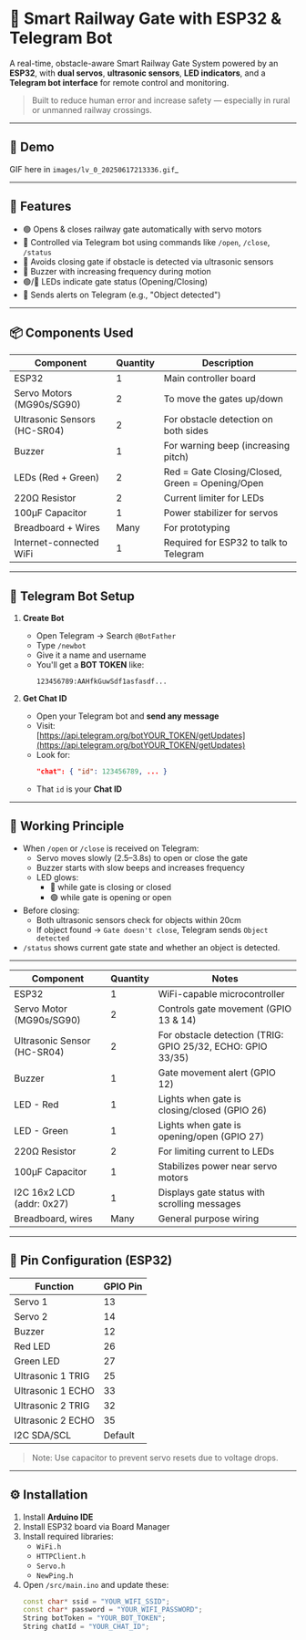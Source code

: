# 🚦 Smart Railway Gate with ESP32 & Telegram Bot

A real-time, obstacle-aware Smart Railway Gate System powered by an **ESP32**, with **dual servos**, **ultrasonic sensors**, **LED indicators**, and a **Telegram bot interface** for remote control and monitoring.

> Built to reduce human error and increase safety — especially in rural or unmanned railway crossings.

---

## 📸 Demo

GIF here in `images/lv_0_20250617213336.gif`_  

---

## 🔧 Features

- 🟢 Opens & closes railway gate automatically with servo motors
- 📡 Controlled via Telegram bot using commands like `/open`, `/close`, `/status`
- 🚧 Avoids closing gate if obstacle is detected via ultrasonic sensors
- 📢 Buzzer with increasing frequency during motion
- 🟢/🔴 LEDs indicate gate status (Opening/Closing)
- 📩 Sends alerts on Telegram (e.g., "Object detected")

---

## 📦 Components Used

| Component                    | Quantity | Description                                      |
|-----------------------------|----------|--------------------------------------------------|
| ESP32                       | 1        | Main controller board                            |
| Servo Motors (MG90s/SG90)   | 2        | To move the gates up/down                        |
| Ultrasonic Sensors (HC-SR04)| 2        | For obstacle detection on both sides             |
| Buzzer                      | 1        | For warning beep (increasing pitch)              |
| LEDs (Red + Green)          | 2        | Red = Gate Closing/Closed, Green = Opening/Open  |
| 220Ω Resistor               | 2        | Current limiter for LEDs                         |
| 100μF Capacitor             | 1        | Power stabilizer for servos                      |
| Breadboard + Wires          | Many     | For prototyping                                  |
| Internet-connected WiFi     | 1        | Required for ESP32 to talk to Telegram           |

---

## 💬 Telegram Bot Setup

1. **Create Bot**
   - Open Telegram → Search `@BotFather`
   - Type `/newbot`
   - Give it a name and username
   - You'll get a **BOT TOKEN** like:
     ```
     123456789:AAHfkGuwSdf1asfasdf...
     ```

2. **Get Chat ID**
   - Open your Telegram bot and **send any message**
   - Visit:  
     [https://api.telegram.org/botYOUR_TOKEN/getUpdates](https://api.telegram.org/botYOUR_TOKEN/getUpdates)
   - Look for:
     ```json
     "chat": { "id": 123456789, ... }
     ```
   - That `id` is your **Chat ID**

---

## 🧠 Working Principle

- When `/open` or `/close` is received on Telegram:
  - Servo moves slowly (2.5–3.8s) to open or close the gate
  - Buzzer starts with slow beeps and increases frequency
  - LED glows:
    - 🔴 while gate is closing or closed
    - 🟢 while gate is opening or open
- Before closing:
  - Both ultrasonic sensors check for objects within 20cm
  - If object found → `Gate doesn't close`, Telegram sends `Object detected`
- `/status` shows current gate state and whether an object is detected.

---

 Component                   | Quantity | Notes                                                      |
|----------------------------|----------|------------------------------------------------------------|
| ESP32                      | 1        | WiFi-capable microcontroller                               |
| Servo Motor (MG90s/SG90)   | 2        | Controls gate movement (GPIO 13 & 14)                      |
| Ultrasonic Sensor (HC-SR04)| 2        | For obstacle detection (TRIG: GPIO 25/32, ECHO: GPIO 33/35)|
| Buzzer                     | 1        | Gate movement alert (GPIO 12)                              |
| LED - Red                  | 1        | Lights when gate is closing/closed (GPIO 26)              |
| LED - Green                | 1        | Lights when gate is opening/open (GPIO 27)                |
| 220Ω Resistor              | 2        | For limiting current to LEDs                               |
| 100μF Capacitor            | 1        | Stabilizes power near servo motors                         |
| I2C 16x2 LCD (addr: 0x27)  | 1        | Displays gate status with scrolling messages              |
| Breadboard, wires          | Many     | General purpose wiring                                     |

---

## 🔌 Pin Configuration (ESP32)

| Function         | GPIO Pin |
|------------------|----------|
| Servo 1          | 13       |
| Servo 2          | 14       |
| Buzzer           | 12       |
| Red LED          | 26       |
| Green LED        | 27       |
| Ultrasonic 1 TRIG| 25       |
| Ultrasonic 1 ECHO| 33       |
| Ultrasonic 2 TRIG| 32       |
| Ultrasonic 2 ECHO| 35       |
| I2C SDA/SCL      | Default  |

> Note: Use capacitor to prevent servo resets due to voltage drops.

---

## ⚙️ Installation

1. Install **Arduino IDE**
2. Install ESP32 board via Board Manager
3. Install required libraries:
   - `WiFi.h`
   - `HTTPClient.h`
   - `Servo.h`
   - `NewPing.h`
4. Open `/src/main.ino` and update these:
   ```cpp
   const char* ssid = "YOUR_WIFI_SSID";
   const char* password = "YOUR_WIFI_PASSWORD";
   String botToken = "YOUR_BOT_TOKEN";
   String chatId = "YOUR_CHAT_ID";
